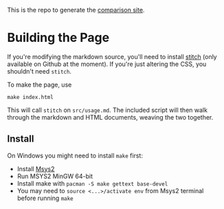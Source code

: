 This is the repo to generate the [comparison site](https://kiwi0fruit.github.io/pystitch/).

# Building the Page

If you're modifying the markdown source, you'll need to install
[stitch](https://github.com/kiwi0fruit/knitty) (only available on Github at the moment).
If you're just altering the CSS, you shouldn't need `stitch`.

To make the page, use

```
make index.html
```

This will call `stitch` on `src/usage.md`. The included script will then
walk through the markdown and HTML documents, weaving the two together.

## Install

On Windows you might need to install `make` first:

* Install [Msys2](http://www.msys2.org/)
* Run MSYS2 MinGW 64-bit
* Install make with `pacman -S make gettext base-devel`
* You may need to `source <...>/activate env` from Msys2 terminal before running `make`

